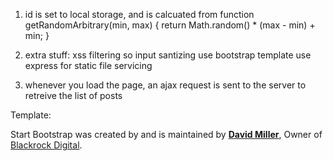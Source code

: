 1) id is set to local storage, and is calcuated from 
function getRandomArbitrary(min, max) {
    return Math.random() * (max - min) + min;
}

2) extra stuff:
xss filtering so input santizing
use bootstrap template
use express for static file servicing

3) whenever you load the page, an ajax request is sent to the server to retreive the list of posts


Template:

Start Bootstrap was created by and is maintained by **[David Miller](http://davidmiller.io/)**, Owner of [Blackrock Digital](http://blackrockdigital.io/).
